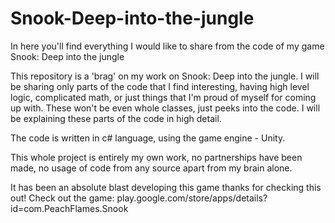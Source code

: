 # Snook-Deep-into-the-jungle
In here you'll find everything I would like to share from the code of my game Snook: Deep into the jungle

This repository is a 'brag' on my work on Snook: Deep into the jungle. I will be sharing only parts of the code that I find interesting, having high level logic, complicated math, or just things that I'm proud of myself for coming up with.
These won't be even whole classes, just peeks into the code.
I will be explaining these parts of the code in high detail.

The code is written in c# language, using the game engine - Unity.

This whole project is entirely my own work, no partnerships have been made, no usage of code from any source apart from my brain alone.

It has been an absolute blast developing this game thanks for checking this out!
Check out the game: play.google.com/store/apps/details?id=com.PeachFlames.Snook
